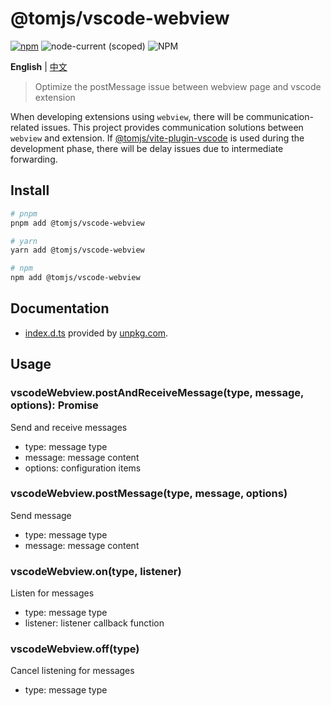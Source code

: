 # @tomjs/vscode-webview

[![npm](https://img.shields.io/npm/v/@tomjs/vscode-webview)](https://www.npmjs.com/package/@tomjs/vscode-webview) ![node-current (scoped)](https://img.shields.io/node/v/@tomjs/vscode-webview) ![NPM](https://img.shields.io/npm/l/@tomjs/vscode-webview)

**English** | [中文](./README.zh_CN.md)

> Optimize the postMessage issue between webview page and vscode extension

When developing extensions using `webview`, there will be communication-related issues. This project provides communication solutions between `webview` and extension. If [@tomjs/vite-plugin-vscode](https://github.com/tomjs/vite-plugin-vscode) is used during the development phase, there will be delay issues due to intermediate forwarding.

## Install

```bash
# pnpm
pnpm add @tomjs/vscode-webview

# yarn
yarn add @tomjs/vscode-webview

# npm
npm add @tomjs/vscode-webview
```

## Documentation

- [index.d.ts](https://www.unpkg.com/browse/@tomjs/vscode-webview/dist/index.d.ts) provided by [unpkg.com](https://www.unpkg.com).

## Usage

### vscodeWebview.postAndReceiveMessage(type, message, options): Promise<any>

Send and receive messages

- type: message type
- message: message content
- options: configuration items

### vscodeWebview.postMessage(type, message, options)

Send message

- type: message type
- message: message content

### vscodeWebview.on(type, listener)

Listen for messages

- type: message type
- listener: listener callback function

### vscodeWebview.off(type)

Cancel listening for messages

- type: message type
